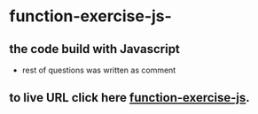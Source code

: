 # function-exercise-js-
## the code build with Javascript 
* rest of questions was written as comment 
## to live URL click here [function-exercise-js][1].


[1]: https://alaasa3di.github.io/function-exercise-js-/
